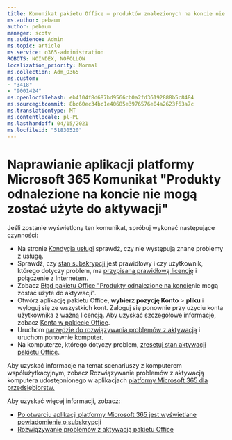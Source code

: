 ```yaml
---
title: Komunikat pakietu Office — produktów znalezionych na koncie nie można użyć do aktywacji
ms.author: pebaum
author: pebaum
manager: scotv
ms.audience: Admin
ms.topic: article
ms.service: o365-administration
ROBOTS: NOINDEX, NOFOLLOW
localization_priority: Normal
ms.collection: Adm_O365
ms.custom:
- "3418"
- "9001424"
ms.openlocfilehash: eb4104f8d687bd9566cb0a2fd36192888b5c8484
ms.sourcegitcommit: 8bc60ec34bc1e40685e3976576e04a2623f63a7c
ms.translationtype: MT
ms.contentlocale: pl-PL
ms.lasthandoff: 04/15/2021
ms.locfileid: "51830520"
---
```

# <a name="fixing-the-microsoft-365-apps-the-products-we-found-in-your-account-cant-be-used-to-activate-message"></a>Naprawianie aplikacji platformy Microsoft 365 Komunikat "Produkty odnalezione na koncie nie mogą zostać użyte do aktywacji"

Jeśli zostanie wyświetlony ten komunikat, spróbuj wykonać następujące czynności:

- Na stronie [Kondycja usługi](https://docs.microsoft.com/office365/enterprise/view-service-health) sprawdź, czy nie występują znane problemy z usługą.
- Sprawdź, czy [stan subskrypcji](https://support.office.com/article/0d23d3c0-c19c-4b2f-9845-5344fedc4380#bkmk_checksubscription) jest prawidłowy i czy użytkownik, którego dotyczy problem, ma [przypisaną prawidłową licencję](https://support.office.com/article/997596B5-4173-4627-B915-36ABAC6786DC) i połączenie z Internetem. 
- Zobacz [Błąd pakietu Office "Produkty odnalezione na koncie](https://support.office.com/article/c9f9a0b3-5aae-4131-8077-21e6a59f141e)nie mogą zostać użyte do aktywacji".
- Otwórz aplikację pakietu Office, **wybierz pozycję Konto**  >  **pliku** i wyloguj się ze wszystkich kont. Zaloguj się ponownie przy użyciu konta użytkownika z ważną licencją. Aby uzyskać szczegółowe informacje, zobacz [Konta w pakiecie Office](https://support.office.com/article/628ea040-f265-49de-b986-be09c3ebf8a9).
- Uruchom [narzędzie do rozwiązywania problemów z aktywacją](https://aka.ms/SARA-OfficeActivation-Alchemy) i uruchom ponownie komputer.
- Na komputerze, którego dotyczy problem, [zresetuj stan aktywacji pakietu Office](https://docs.microsoft.com/office365/troubleshoot/activation/reset-office-365-proplus-activation-state).

Aby uzyskać informacje na temat scenariuszy z komputerem współużytkacyjnym, zobacz Rozwiązywanie problemów z aktywacją komputera udostępnionego w aplikacjach [platformy Microsoft 365 dla przedsiębiorstw.](https://docs.microsoft.com/deployoffice/troubleshoot-shared-computer-activation)

Aby uzyskać więcej informacji, zobacz: 
- [Po otwarciu aplikacji platformy Microsoft 365 jest wyświetlane powiadomienie o subskrypcji](https://support.office.com/article/4cabe32c-f594-4c0e-9191-3d3ade10cceb)
- [Rozwiązywanie problemów z aktywacją pakietu Office](https://support.office.com/article/0d23d3c0-c19c-4b2f-9845-5344fedc4380)